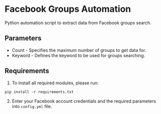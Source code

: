 # Facebook Groups Automation

Python automation script to extract data from Facebook groups search. 

## Parameters

- Count - Specifies the maximum number of groups to get data for.
- Keyword - Defines the keyword to be used for groups searching.

## Requirements

1. To install all required modules, please run:

```
pip install -r requirements.txt
```

2. Enter your Facebook account credentials and the required parameters into ```config.yml``` file.


